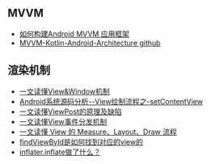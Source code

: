 
## MVVM
- [如何构建Android MVVM 应用框架](https://tech.meituan.com/2016/11/11/android-mvvm.html)
- [MVVM-Kotlin-Android-Architecture github](https://github.com/ahmedeltaher/MVVM-Kotlin-Android-Architecture)

## 渲染机制
- [一文读懂View&Window机制](https://github.com/leavesC/AndroidGuide/blob/master/android_core/%E4%B8%80%E6%96%87%E8%AF%BB%E6%87%82View&Window%E6%9C%BA%E5%88%B6.md)
- [Android系统源码分析--View绘制流程之-setContentView](http://codemx.cn/2018/11/12/AndroidOS012-View-setContentView/)
- [一文读懂ViewPost的原理及缺陷](https://github.com/leavesC/AndroidGuide/blob/master/android_core/%E4%B8%80%E6%96%87%E8%AF%BB%E6%87%82ViewPost%E7%9A%84%E5%8E%9F%E7%90%86%E5%8F%8A%E7%BC%BA%E9%99%B7.md)
- [一文读懂View事件分发机制](https://github.com/leavesC/AndroidGuide/blob/master/android_core/%E4%B8%80%E6%96%87%E8%AF%BB%E6%87%82View%E4%BA%8B%E4%BB%B6%E5%88%86%E5%8F%91%E6%9C%BA%E5%88%B6.md)
- [一文读懂 View 的 Measure、Layout、Draw 流程](https://github.com/leavesC/AndroidGuide/blob/master/android_core/%E4%B8%80%E6%96%87%E8%AF%BB%E6%87%82View%E7%9A%84MeasureLayoutDraw%E6%B5%81%E7%A8%8B.md)
- [findViewById是如何找到对应的view的]()
- [inflater.inflate做了什么？]()
